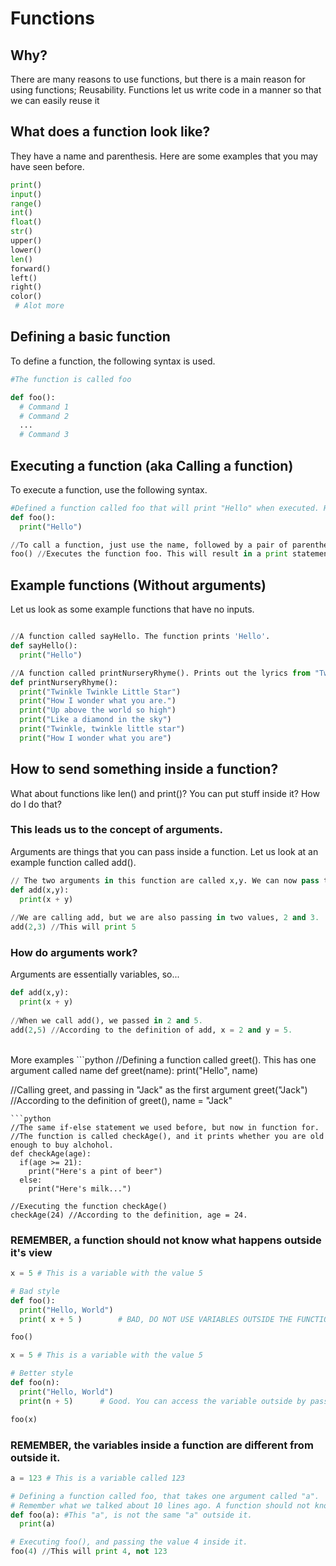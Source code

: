 # Functions

## Why?
There are many reasons to use functions, but there is a main reason for using functions; Reusability. Functions let us write code
in a manner so that we can easily reuse it 

## What does a function look like?
They have a name and parenthesis. Here are some examples that you may have seen before.
```python
print()
input()
range()
int()
float()
str()
upper()
lower()
len()
forward()
left()
right()
color()
 # Alot more 
```

## Defining a basic function
To define a function, the following syntax is used.
```python
#The function is called foo

def foo():
  # Command 1
  # Command 2
  ...
  # Command 3

```

## Executing a function (aka Calling a function)
To execute a function, use the following syntax.
```python
#Defined a function called foo that will print "Hello" when executed. However, defining is not the same as executing
def foo():
  print("Hello")

//To call a function, just use the name, followed by a pair of parenthesis.
foo() //Executes the function foo. This will result in a print statement, "Hello"

```

## Example functions (Without arguments)
Let us look as some example functions that have no inputs.
```python

//A function called sayHello. The function prints 'Hello'.
def sayHello():
  print("Hello")

//A function called printNurseryRhyme(). Prints out the lyrics from "Twinkle Twinkle Little Star"
def printNurseryRhyme():
  print("Twinkle Twinkle Little Star")
  print("How I wonder what you are.")
  print("Up above the world so high")
  print("Like a diamond in the sky")
  print("Twinkle, twinkle little star")
  print("How I wonder what you are")
```

## How to send something inside a function?
What about functions like len() and print()? You can put stuff inside it? How do I do that?

### This leads us to the concept of arguments.
Arguments are things that you can pass inside a function. Let us look at an example function called add().

```python
// The two arguments in this function are called x,y. We can now pass things inside to the function.
def add(x,y):
  print(x + y)
  
//We are calling add, but we are also passing in two values, 2 and 3.
add(2,3) //This will print 5
```

### How do arguments work?
Arguments are essentially variables, so...
```python
def add(x,y):
  print(x + y)
  
//When we call add(), we passed in 2 and 5.
add(2,5) //According to the definition of add, x = 2 and y = 5.
```
</br>
More examples
```python
//Defining a function called greet(). This has one argument called name
def greet(name):
  print("Hello", name)
  
//Calling greet, and passing in "Jack" as the first argument
greet("Jack") //According to the definition of greet(), name = "Jack"
```
```python
//The same if-else statement we used before, but now in function for.
//The function is called checkAge(), and it prints whether you are old enough to buy alchohol.
def checkAge(age):
  if(age >= 21):
    print("Here's a pint of beer")
  else:
    print("Here's milk...")
  
//Executing the function checkAge()
checkAge(24) //According to the definition, age = 24.

```


### REMEMBER, a function should not know what happens outside it's view
```python
x = 5 # This is a variable with the value 5

# Bad style
def foo():
  print("Hello, World")
  print( x + 5 )        # BAD, DO NOT USE VARIABLES OUTSIDE THE FUNCTION DIRECTLY

foo()
```
```python
x = 5 # This is a variable with the value 5

# Better style
def foo(n):
  print("Hello, World")
  print(n + 5)      # Good. You can access the variable outside by passing it inside the function.

foo(x)

```

### REMEMBER, the variables inside a function are different from outside it.
```python
a = 123 # This is a variable called 123

# Defining a function called foo, that takes one argument called "a".
# Remember what we talked about 10 lines ago. A function should not know what happens outside it
def foo(a): #This "a", is not the same "a" outside it.
  print(a)

# Executing foo(), and passing the value 4 inside it.
foo(4) //This will print 4, not 123

```
 
